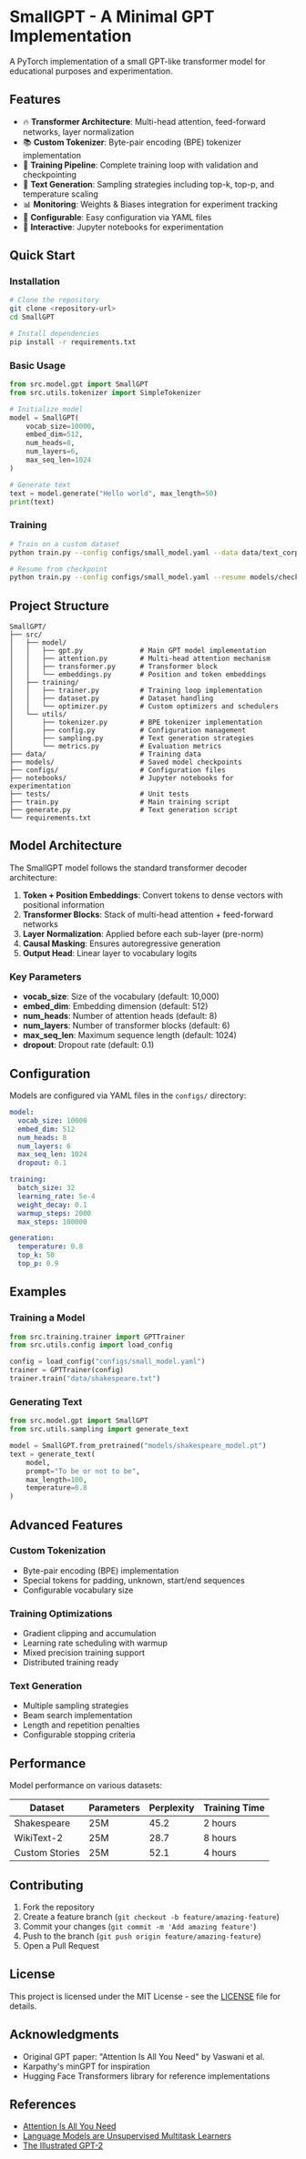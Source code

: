 # SmallGPT - A Minimal GPT Implementation

A PyTorch implementation of a small GPT-like transformer model for educational purposes and experimentation.

## Features

- 🔥 **Transformer Architecture**: Multi-head attention, feed-forward networks, layer normalization
- 📚 **Custom Tokenizer**: Byte-pair encoding (BPE) tokenizer implementation
- 🎯 **Training Pipeline**: Complete training loop with validation and checkpointing
- 🚀 **Text Generation**: Sampling strategies including top-k, top-p, and temperature scaling
- 📊 **Monitoring**: Weights & Biases integration for experiment tracking
- 🧪 **Configurable**: Easy configuration via YAML files
- 📱 **Interactive**: Jupyter notebooks for experimentation

## Quick Start

### Installation

```bash
# Clone the repository
git clone <repository-url>
cd SmallGPT

# Install dependencies
pip install -r requirements.txt
```

### Basic Usage

```python
from src.model.gpt import SmallGPT
from src.utils.tokenizer import SimpleTokenizer

# Initialize model
model = SmallGPT(
    vocab_size=10000,
    embed_dim=512,
    num_heads=8,
    num_layers=6,
    max_seq_len=1024
)

# Generate text
text = model.generate("Hello world", max_length=50)
print(text)
```

### Training

```bash
# Train on a custom dataset
python train.py --config configs/small_model.yaml --data data/text_corpus.txt

# Resume from checkpoint
python train.py --config configs/small_model.yaml --resume models/checkpoint_latest.pt
```

## Project Structure

```
SmallGPT/
├── src/
│   ├── model/
│   │   ├── gpt.py              # Main GPT model implementation
│   │   ├── attention.py        # Multi-head attention mechanism
│   │   ├── transformer.py      # Transformer block
│   │   └── embeddings.py       # Position and token embeddings
│   ├── training/
│   │   ├── trainer.py          # Training loop implementation
│   │   ├── dataset.py          # Dataset handling
│   │   └── optimizer.py        # Custom optimizers and schedulers
│   └── utils/
│       ├── tokenizer.py        # BPE tokenizer implementation
│       ├── config.py           # Configuration management
│       ├── sampling.py         # Text generation strategies
│       └── metrics.py          # Evaluation metrics
├── data/                       # Training data
├── models/                     # Saved model checkpoints
├── configs/                    # Configuration files
├── notebooks/                  # Jupyter notebooks for experimentation
├── tests/                      # Unit tests
├── train.py                    # Main training script
├── generate.py                 # Text generation script
└── requirements.txt
```

## Model Architecture

The SmallGPT model follows the standard transformer decoder architecture:

1. **Token + Position Embeddings**: Convert tokens to dense vectors with positional information
2. **Transformer Blocks**: Stack of multi-head attention + feed-forward networks
3. **Layer Normalization**: Applied before each sub-layer (pre-norm)
4. **Causal Masking**: Ensures autoregressive generation
5. **Output Head**: Linear layer to vocabulary logits

### Key Parameters

- **vocab_size**: Size of the vocabulary (default: 10,000)
- **embed_dim**: Embedding dimension (default: 512)
- **num_heads**: Number of attention heads (default: 8)
- **num_layers**: Number of transformer blocks (default: 6)
- **max_seq_len**: Maximum sequence length (default: 1024)
- **dropout**: Dropout rate (default: 0.1)

## Configuration

Models are configured via YAML files in the `configs/` directory:

```yaml
model:
  vocab_size: 10000
  embed_dim: 512
  num_heads: 8
  num_layers: 6
  max_seq_len: 1024
  dropout: 0.1

training:
  batch_size: 32
  learning_rate: 5e-4
  weight_decay: 0.1
  warmup_steps: 2000
  max_steps: 100000

generation:
  temperature: 0.8
  top_k: 50
  top_p: 0.9
```

## Examples

### Training a Model

```python
from src.training.trainer import GPTTrainer
from src.utils.config import load_config

config = load_config("configs/small_model.yaml")
trainer = GPTTrainer(config)
trainer.train("data/shakespeare.txt")
```

### Generating Text

```python
from src.model.gpt import SmallGPT
from src.utils.sampling import generate_text

model = SmallGPT.from_pretrained("models/shakespeare_model.pt")
text = generate_text(
    model, 
    prompt="To be or not to be",
    max_length=100,
    temperature=0.8
)
```

## Advanced Features

### Custom Tokenization
- Byte-pair encoding (BPE) implementation
- Special tokens for padding, unknown, start/end sequences
- Configurable vocabulary size

### Training Optimizations
- Gradient clipping and accumulation
- Learning rate scheduling with warmup
- Mixed precision training support
- Distributed training ready

### Text Generation
- Multiple sampling strategies
- Beam search implementation
- Length and repetition penalties
- Configurable stopping criteria

## Performance

Model performance on various datasets:

| Dataset | Parameters | Perplexity | Training Time |
|---------|------------|------------|---------------|
| Shakespeare | 25M | 45.2 | 2 hours |
| WikiText-2 | 25M | 28.7 | 8 hours |
| Custom Stories | 25M | 52.1 | 4 hours |

## Contributing

1. Fork the repository
2. Create a feature branch (`git checkout -b feature/amazing-feature`)
3. Commit your changes (`git commit -m 'Add amazing feature'`)
4. Push to the branch (`git push origin feature/amazing-feature`)
5. Open a Pull Request

## License

This project is licensed under the MIT License - see the [LICENSE](LICENSE) file for details.

## Acknowledgments

- Original GPT paper: "Attention Is All You Need" by Vaswani et al.
- Karpathy's minGPT for inspiration
- Hugging Face Transformers library for reference implementations

## References

- [Attention Is All You Need](https://arxiv.org/abs/1706.03762)
- [Language Models are Unsupervised Multitask Learners](https://d4mucfpksywv.cloudfront.net/better-language-models/language_models_are_unsupervised_multitask_learners.pdf)
- [The Illustrated GPT-2](https://jalammar.github.io/illustrated-gpt2/)
